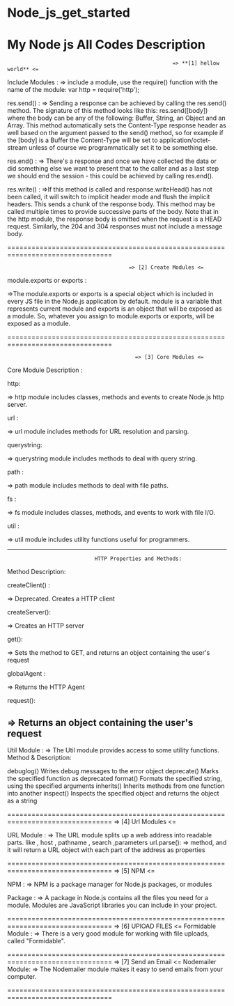 # Node_js_get_started
My Node js All Codes Description
======================================================================================================================================

                                                         => **[1] hellow world** <=

Include Modules :
=> include a module, use the require() function with the name of the module:
   var http = require('http');
   
res.send() :
=> Sending a response can be achieved by calling the res.send() method. The signature of this method looks like this: res.send([body]) 
   where the body can be any of the following: Buffer, String, an Object and an Array.
   This method automatically sets the Content-Type response header as well based on the argument passed to the send() method, 
   so for example if the [body] is a Buffer the Content-Type will be set to application/octet-stream unless of course we programmatically 
   set it to be something else.

res.end() :
=> There's a response and once we have collected the data or did something else 
   we want to present that to the caller and as a last step we should end the session - this could be achieved by calling res.end().
   
res.write() :
=>If this method is called and response.writeHead() has not been called, it will switch to implicit header mode and flush the implicit headers.
  This sends a chunk of the response body. This method may be called multiple times to provide successive parts of the body.
  Note that in the http module, the response body is omitted when the request is a HEAD request. Similarly, the 204 and 304 responses must
  not include a message body.
  
================================================================================

                                           => [2] Create Modules <=

module.exports or exports :

=>The module.exports or exports is a special object which is included in every JS file in the Node.js application by default. module is a 
  variable that represents current module and exports is an object that will be exposed as a module. So, whatever you assign to module.exports 
  or exports, will be exposed as a module.

================================================================================

                                             => [3] Core Modules <=
 
Core Module	Description :

http:

=> http module includes classes, methods and events to create Node.js http server.

url	:

=> url module includes methods for URL resolution and parsing.

querystring:	

=> querystring module includes methods to deal with query string.

path :	

=> path module includes methods to deal with file paths.

fs :

=> fs module includes classes, methods, and events to work with file I/O.

util :	

=> util module includes utility functions useful for programmers. 

----------------------------------------------------------------------------
                                HTTP Properties and Methods:
Method	Description:

createClient() :

=> Deprecated. Creates a HTTP client

createServer():	

=> Creates an HTTP server

get():	

=> Sets the method to GET, and returns an object containing the user's request

globalAgent :	

=> Returns the HTTP Agent

request():	

=> Returns an object containing the user's request
-----------------------------------------------------------------------------
Util Module :
=> The Util module provides access to some utility functions.   
Method  &   Description:

debuglog()	Writes debug messages to the error object
deprecate()	Marks the specified function as deprecated
format()	Formats the specified string, using the specified arguments
inherits()	Inherits methods from one function into another
inspect()	Inspects the specified object and returns the object as a string

================================================================================
                                             => [4] Url Modules <=
                                             
URL Module :
=> The URL module splits up a web address into readable parts. like , host , pathname , search ,parameters
url.parse():
=> method, and it will return a URL object with each part of the address as properties

================================================================================
                                             => [5] NPM <=

NPM :
=> NPM is a package manager for Node.js packages, or modules     

Package :
=> A package in Node.js contains all the files you need for a module.
   Modules are JavaScript libraries you can include in your project.

================================================================================
                                             => [6] UPlOAD FILES <=
 Formidable Module :
=>  There is a very good module for working with file uploads, called "Formidable".                                            

================================================================================
                                             => [7] Send an Email <=
Nodemailer Module:
=> The Nodemailer module makes it easy to send emails from your computer.

================================================================================
